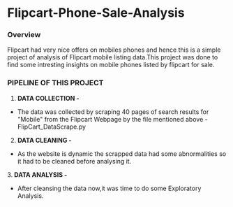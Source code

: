 # Flipcart-Phone-Sale-Analysis

### Overview

Flipcart had very nice offers on mobiles phones and hence this is a simple project of analysis of Flipcart mobile listing data.This project was done to find some intresting insights on mobile phones listed by flipcart for sale.


### PIPELINE OF THIS PROJECT

1. <b>DATA COLLECTION - </b>

* The data was collected by scraping 40 pages of search results for "Mobile" from the Flipcart Webpage by the file mentioned above - FlipCart_DataScrape.py 

2. <b>DATA CLEANING - </b>

* As the website is dynamic the scrapped data had some abnormalities so it had to be cleaned before analysing it.

3.<b> DATA ANALYSIS - </b>

* After cleansing the data now,it was time to do some Exploratory Analysis.


